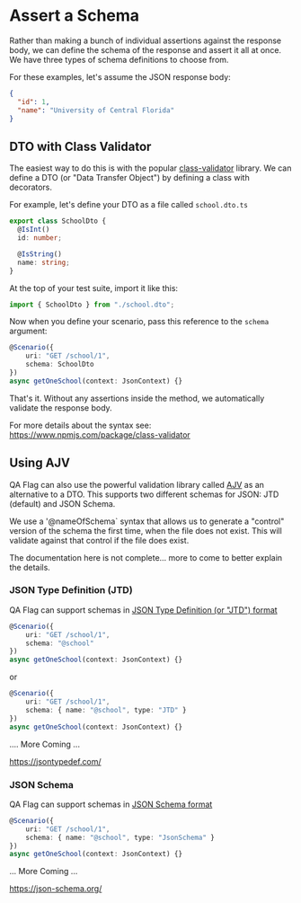 # Assert a Schema

Rather than making a bunch of individual assertions against the response body, we can define the schema of the response and assert it all at once. We have three types of schema definitions to choose from.

For these examples, let's assume the JSON response body:

```json
{
  "id": 1,
  "name": "University of Central Florida"
}
```

## DTO with Class Validator

The easiest way to do this is with the popular [class-validator](https://www.npmjs.com/package/class-validator) library. We can define a DTO (or "Data Transfer Object") by defining a class with decorators.

For example, let's define your DTO as a file called `school.dto.ts`

```typescript
export class SchoolDto {
  @IsInt()
  id: number;

  @IsString()
  name: string;
}
```

At the top of your test suite, import it like this:

```typescript
import { SchoolDto } from "./school.dto";
```

Now when you define your scenario, pass this reference to the `schema` argument:

```typescript
@Scenario({
    uri: "GET /school/1",
    schema: SchoolDto
})
async getOneSchool(context: JsonContext) {}
```

That's it. Without any assertions inside the method, we automatically validate the response body.

For more details about the syntax see: <https://www.npmjs.com/package/class-validator>

## Using AJV

QA Flag can also use the powerful validation library called [AJV](https://ajv.js.org/) as an alternative to a DTO. This supports two different schemas for JSON: JTD (default) and JSON Schema.

We use a '@nameOfSchema` syntax that allows us to generate a "control" version of the schema the first time, when the file does not exist. This will validate against that control if the file does exist.

The documentation here is not complete... more to come to better explain the details.

### JSON Type Definition (JTD)

QA Flag can support schemas in [JSON Type Definition (or "JTD") format](https://jsontypedef.com/)

```typescript
@Scenario({
    uri: "GET /school/1",
    schema: "@school"
})
async getOneSchool(context: JsonContext) {}
```

or

```typescript
@Scenario({
    uri: "GET /school/1",
    schema: { name: "@school", type: "JTD" }
})
async getOneSchool(context: JsonContext) {}
```

.... More Coming ...

<https://jsontypedef.com/>

### JSON Schema

QA Flag can support schemas in [JSON Schema format](https://json-schema.org/)

```typescript
@Scenario({
    uri: "GET /school/1",
    schema: { name: "@school", type: "JsonSchema" }
})
async getOneSchool(context: JsonContext) {}
```

... More Coming ...

<https://json-schema.org/>
